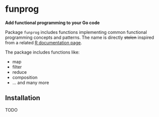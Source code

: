 # funprog

**Add functional programming to your Go code**

Package `funprog` includes functions implementing common functional programming
concepts and patterns. The name is directly ~~stolen~~ inspired from a related
[R documentation
page](https://www.rdocumentation.org/packages/base/versions/3.6.2/topics/funprog).

The package includes functions like:
- map
- filter
- reduce
- composition
- ... and many more

## Installation

TODO
